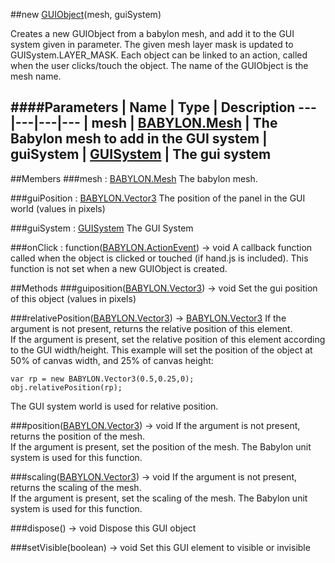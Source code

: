 ##new [GUIObject](http://doc.babylonjs.com/page.php?p=25104)(mesh, guiSystem)

Creates a new GUIObject from a babylon mesh, and add it to the GUI system given in parameter.
The given mesh layer mask is updated to GUISystem.LAYER_MASK.
Each object can be linked to an action, called when the user clicks/touch the object.
The name of the GUIObject is the mesh name.

####Parameters
 | Name | Type | Description
---|---|---|---
 | mesh | [BABYLON.Mesh](http://doc.babylonjs.com/page.php?p=24891) | The Babylon mesh to add in the GUI system
 | guiSystem | [GUISystem](http://doc.babylonjs.com/page.php?p=25103) | The gui system
---

##Members
###mesh : [BABYLON.Mesh](http://doc.babylonjs.com/page.php?p=24891)
The babylon mesh.

###guiPosition : [BABYLON.Vector3](http://doc.babylonjs.com/page.php?p=24977)
The position of the panel in the GUI world (values in pixels)

###guiSystem : [GUISystem](http://doc.babylonjs.com/page.php?p=25103)
The GUI System

###onClick : function([BABYLON.ActionEvent](http://doc.babylonjs.com/page.php?p=24909)) → void
A callback function called when the object is clicked or touched (if hand.js is included). 
This function is not set when a new GUIObject is created.


##Methods
###guiposition([BABYLON.Vector3](http://doc.babylonjs.com/page.php?p=24977)) → void
Set the gui position of this object (values in pixels)

###relativePosition([BABYLON.Vector3](http://doc.babylonjs.com/page.php?p=24977)) → [BABYLON.Vector3](http://doc.babylonjs.com/page.php?p=24977)
If the argument is not present, returns the relative position of this element.<br/>
If the argument is present, set the relative position of this element according to the GUI width/height.
This example will set the position of the object at 50% of canvas width, and 25% of canvas height: 
```
var rp = new BABYLON.Vector3(0.5,0.25,0);
obj.relativePosition(rp);
```
The GUI system world is used for relative position.

###position([BABYLON.Vector3](http://doc.babylonjs.com/page.php?p=24977)) → void
If the argument is not present, returns the position of the mesh.<br/>
If the argument is present, set the position of the mesh. The Babylon unit system is used for this function.

###scaling([BABYLON.Vector3](http://doc.babylonjs.com/page.php?p=24977)) → void
If the argument is not present, returns the scaling of the mesh.<br/>
If the argument is present, set the scaling of the mesh. The Babylon unit system is used for this function.

###dispose() → void
Dispose this GUI object

###setVisible(boolean) → void
Set this GUI element to visible or invisible
